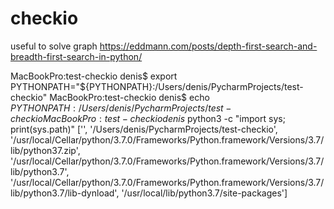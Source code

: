 # checkio

useful to solve graph https://eddmann.com/posts/depth-first-search-and-breadth-first-search-in-python/


MacBookPro:test-checkio denis$ export PYTHONPATH="${PYTHONPATH}:/Users/denis/PycharmProjects/test-checkio"
MacBookPro:test-checkio denis$ echo $PYTHONPATH
:/Users/denis/PycharmProjects/test-checkio
MacBookPro:test-checkio denis$ python3 -c "import sys; print(sys.path)"
['', '/Users/denis/PycharmProjects/test-checkio', '/usr/local/Cellar/python/3.7.0/Frameworks/Python.framework/Versions/3.7/lib/python37.zip', '/usr/local/Cellar/python/3.7.0/Frameworks/Python.framework/Versions/3.7/lib/python3.7', '/usr/local/Cellar/python/3.7.0/Frameworks/Python.framework/Versions/3.7/lib/python3.7/lib-dynload', '/usr/local/lib/python3.7/site-packages']
